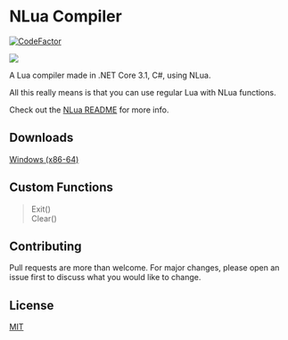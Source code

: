 # NLua Compiler
[![CodeFactor](https://www.codefactor.io/repository/github/zaroxqs/nlua-compiler/badge/main)](https://www.codefactor.io/repository/github/zaroxqs/nlua-compiler/overview/main)

![](https://user-images.githubusercontent.com/101127566/175386842-b05da7ff-218a-40dd-bec0-b96c3c793cbb.png)

A Lua compiler made in .NET Core 3.1, C#, using NLua.

All this really means is that you can use regular Lua with NLua functions.

Check out the [NLua README](https://github.com/NLua/NLua/blob/main/README.md) for more info.

## Downloads
[Windows (x86-64)](https://github.com/Zaroxqs/NLua-Compiler/files/8968682/NLua.Compiler.zip)

## Custom Functions
> Exit() <br>
> Clear()

## Contributing
Pull requests are more than welcome. For major changes, please open an issue first to discuss what you would like to change.

## License
[MIT](https://choosealicense.com/licenses/mit/)
